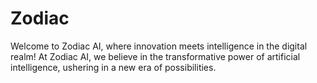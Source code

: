 # Zodiac
Welcome to Zodiac AI, where innovation meets intelligence in the digital realm! At Zodiac AI, we believe in the transformative power of artificial intelligence, ushering in a new era of possibilities.
